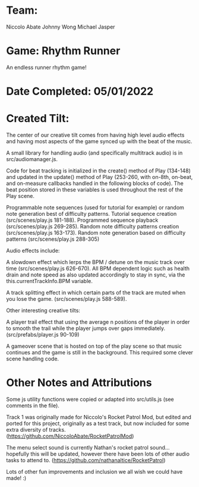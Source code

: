 # Team:
Niccolo Abate
Johnny Wong
Michael Jasper

# Game: Rhythm Runner
An endless runner rhythm game!

# Date Completed: 05/01/2022

# Created Tilt:
The center of our creative tilt comes from having high level audio effects and having most aspects of the game synced up with the beat of the music.

A small library for handling audio (and specifically multitrack audio) is in src/audiomanager.js.

Code for beat tracking is initialized in the create() method of Play (134-148) and updated in the update() method of Play (253-260, with on-8th, on-beat, and on-measure callbacks handled in the following blocks of code). The beat position stored in these variables is used throughout the rest of the Play scene.

Programmable note sequences (used for tutorial for example) or random note generation best of difficulty patterns. Tutorial sequence creation (src/scenes/play.js 181-188). Programmed sequence playback (src/scenes/play.js 269-285). Random note difficulty patterns creation (src/scenes/play.js 163-173). Random note generation based on difficulty patterns (src/scenes/play.js 288-305)

Audio effects include:

A slowdown effect which lerps the BPM / detune on the music track over time (src/scenes/play.js 626-670). All BPM dependent logic such as health drain and note speed as also updated accordingly to stay in sync, via the this.currentTrackInfo.BPM variable.

A track splitting effect in which certain parts of the track are muted when you lose the game. (src/scenes/play.js 588-589).

Other interesting creative tilts:

A player trail effect that using the average n positions of the player in order to smooth the trail while the player jumps over gaps immediately. (src/prefabs/player.js 90-109)

A gameover scene that is hosted on top of the play scene so that music continues and the game is still in the background. This required some clever scene handling code.

# Other Notes and Attributions
Some js utility functions were copied or adapted into src/utils.js (see comments in the file).

Track 1 was originally made for Niccolo's Rocket Patrol Mod, but edited and ported for this project, originally as a test track, but now included for some extra diversity of tracks. (https://github.com/NiccoloAbate/RocketPatrolMod)

The menu select sound is currently Nathan's rocket patrol sound... hopefully this will be updated, however there have been lots of other audio tasks to attend to. (https://github.com/nathanaltice/RocketPatrol)

Lots of other fun improvements and inclusion we all wish we could have made! :)

